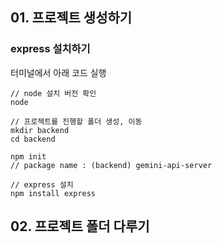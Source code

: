 ## 01. 프로젝트 생성하기
### express 설치하기
터미널에서 아래 코드 실행
```
// node 설치 버전 확인
node

// 프로젝트를 진행할 폴더 생성, 이동
mkdir backend
cd backend

npm init
// package name : (backend) gemini-api-server

// express 설치
npm install express
```

## 02. 프로젝트 폴더 다루기